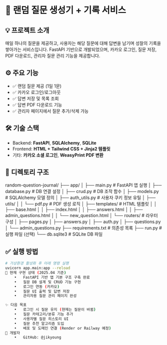 # 📝 랜덤 질문 생성기 + 기록 서비스

## 💡 프로젝트 소개
매일 하나의 질문을 제공하고, 사용자는 해당 질문에 대해 답변을 남기며 성찰의 기록을 쌓아가는 서비스입니다. 
FastAPI 기반으로 개발되었으며, 카카오 로그인, 질문 저장, PDF 다운로드, 관리자 질문 관리 기능을 제공합니다.

## ⚙️ 주요 기능
- ✅ 랜덤 질문 제공 (1일 1문)
- ✅ 카카오 로그인/로그아웃
- ✅ 답변 저장 및 목록 조회
- ✅ 답변 PDF 다운로드 기능
- ✅ 관리자 페이지에서 질문 추가/삭제 가능

## 🛠 기술 스택
- Backend: **FastAPI**, **SQLAlchemy**, **SQLite**
- Frontend: **HTML + Tailwind CSS + Jinja2 템플릿**
- 기타: **카카오 소셜 로그인**, **WeasyPrint PDF 변환**

## 📁 디렉토리 구조
random-question-journal/
├── app/
│   ├── main.py              # FastAPI 앱 실행
│   ├── database.py          # DB 연결 설정
│   ├── crud.py              # DB 조작 함수
│   ├── models.py            # SQLAlchemy 모델 정의
│   ├── auth_utils.py        # 사용자 쿠키 정보 유틸
│   ├── utils/
│   │   └── pdf.py           # PDF 생성 로직
│   ├── templates/           # HTML 템플릿
│   │   ├── base.html
│   │   ├── index.html
│   │   ├── answers.html
│   │   ├── admin_questions.html
│   │   └── new_question.html
│   └── routers/             # 라우터 구성
│       ├── pages.py
│       ├── answers.py
│       ├── auth.py
│       ├── questions.py
│       └── admin_questions.py
├── requirements.txt         # 의존성 목록
├── run.py                   # 실행 파일 (선택)
└── db.sqlite3               # SQLite DB 파일
## ✅ 실행 방법
```bash
# 가상환경 활성화 후 아래 명령 실행
uvicorn app.main:app --reload
📌 현재 구현 상태 (2025.04 기준)
	•	FastAPI 기반 앱 기본 구조 구축 완료
	•	질문 DB 설계 및 CRUD 기능 구현
	•	로그인 연동 (카카오)
	•	질문 UI 출력 및 답변 저장
	•	관리자용 질문 관리 페이지 완성

✨ 다음 목표
	•	로그인 시 질문 유지 (현재는 질문이 바뀜)
	•	질문 카테고리/분류 기능 추가
	•	사용자별 질문 히스토리 UI
	•	질문 추천 알고리즘 도입
	•	배포 및 도메인 연결 (Render or Railway 예정)
🙌 개발자
	•	GitHub: @jikyoung

